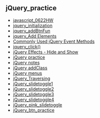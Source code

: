 ## jQuery_practice

<ul>
    <li><a href="./js_first0622_hw.html">javascript_0622HW</a></li>
    <li><a href="./js_first_method1_0629.html">jquery_initialization</a></li>
    <li><a href="./js_first_method2_0629.html">jquery_addBtnFun</a></li>
    <li><a href="./js_first_append03_0629.html">jquery_Add Elements</a></li>
    <li><a href="./js_jquerynote04_0629.html">Commonly Used jQuery Event Methods</a></li>
    <li><a href="./js_jquery_click05.html">jquery_click()</a></li>
    <li><a href="./jquery_effect06.html">jQuery Effects - Hide and Show</a></li>
    <li><a href="./js_0630_jquery01.html">jQuery practice</a></li>
    <li><a href="./js_0630_jquery01-1.html">jQuery notes</a></li>
    <li><a href="./js_0630_jquery02.html">jQuery addClass</a></li>
    <li><a href="./js_0630_jquerymenu.html">jQuery menus</a></li>
    <li><a href="./js_0630_jquery_Traversing.html">jQuery_Traversing</a></li>
    <li><a href="./js_0630_jquery_slidetoggle.html">jQuery_slidetoggle1</a></li>
    <li><a href="./js_0630_jquery_slidetoggle.html">jQuery_slidetoggle2</a></li>
    <li><a href="./js_0630_jquery_pra01.html">jQuery_slidetoggle3</a></li>
    <li><a href="./js_0630_jquery_pra02.html">jQuery_slidetoggle4</a></li>
    <li><a href="./js_0630_jquery_effects_sliding.html">jQuery_pink_slidetoggle</a></li>
    <li><a href="./js_0630_jquery_buttonpra.html">jQuery_btn_practice</a></li>
</ul>